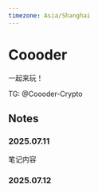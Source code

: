 ```yaml
---
timezone: Asia/Shanghai
---
```



# Coooder

一起来玩！ 

TG: @Coooder-Crypto

## Notes

<!-- Content_START -->

### 2025.07.11

笔记内容

### 2025.07.12

<!-- Content_END -->
